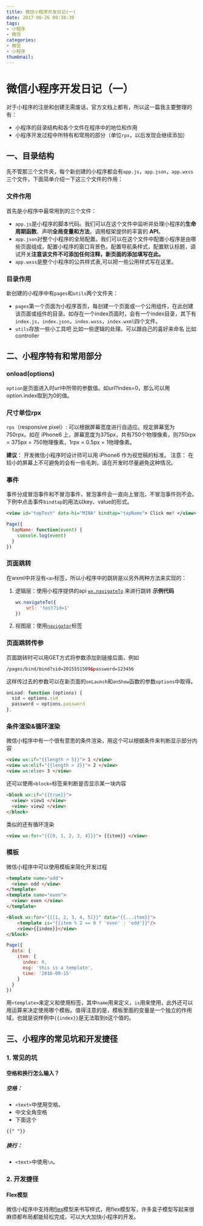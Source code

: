 ```yaml
---
title: 微信小程序开发日记(一)
date: 2017-06-26 00:38:38
tags: 
- 小程序
- 微信
categories: 
- 微信
- 小程序
thumbnail: 
---
```


# 微信小程序开发日记（一）

对于小程序的注册和创建无需废话，官方文档上都有，所以这一篇我主要整理的有：
- 小程序的目录结构和各个文件在程序中的地位和作用
- 小程序开发过程中所特有和常用的部分（单位`rpx`，以后发现会继续添加）

## 一、目录结构
先不管那三个文件夹，每个新创建的小程序都会有`app.js`，`app.json`，`app.wxss`三个文件，下面简单介绍一下这三个文件的作用：

### 文件作用
首先是小程序中最常用到的三个文件：
- `app.js`是小程序的脚本代码。我们可以在这个文件中监听并处理小程序的**生命周期函数**、声明**全局变量和方法**，调用框架提供的丰富的 **API**。
- `app.json`对整个小程序的全局配置。我们可以在这个文件中配置小程序是由哪些页面组成，配置小程序的窗口背景色，配置导航条样式，配置默认标题，调试开关**注意该文件不可添加任何注释，新页面的添加填写在此。**
- `app.wxss`是整个小程序的公共样式表,可以把一些公用样式写在这里。

### 目录作用
新创建的小程序中有`pages`和`utils`两个文件夹：
- `pages`第一个页面为小程序首页，每创建一个页面或一个公用组件，在此创建该页面或组件的目录。如存在一个index页面时，会有一个index目录，其下有`index.js`，`index.json`，`index.wxss`，`index.wxml`四个文件。
- `utils`存放一些小工具吧 比如一些逻辑的处理。可以跟自己的喜好来命名 比如 controller

## 二、小程序特有和常用部分

### onload(options)
`option`是页面进入时url中所带的参数值。如url?index=0，那么可以用option.index取到为0的值。

### 尺寸单位rpx
`rpx`（responsive pixel）: 可以根据屏幕宽度进行自适应。规定屏幕宽为750rpx。如在 iPhone6 上，屏幕宽度为375px，共有750个物理像素，则750rpx = 375px = 750物理像素，1rpx = 0.5px = 1物理像素。

**建议**： 开发微信小程序时设计师可以用 iPhone6 作为视觉稿的标准。 注意： 在较小的屏幕上不可避免的会有一些毛刺，请在开发时尽量避免这种情况。

### 事件
事件分成冒泡事件和不冒泡事件，冒泡事件会一直向上冒泡，不冒泡事件则不会。
下例中点击事件`bindtap`的用法以key、value的形式。

```xml
<view id="tapTest" data-hi="MINA" bindtap="tapName"> Click me! </view>  
```
```javascript
Page({
  tapName: function(event) {
    console.log(event)
  }
})
```

### 页面跳转
在wxml中并没有`<a>`标签，所以小程序中的跳转是以另外两种方法来实现的：
1. 逻辑层：使用小程序提供的api [`wx.navigateTo`](https://mp.weixin.qq.com/debug/wxadoc/dev/api/ui-navigate.html#wxnavigatetoobject) 来进行跳转
    **示例代码**
    ```js
    wx.navigateTo({
        url: 'test?id=1'
    })
    ```
2. 视图层：使用[`navigator`](https://mp.weixin.qq.com/debug/wxadoc/dev/component/navigator.html)标签

### 页面跳转传参
页面跳转时可以用GET方式将参数添加到链接后面，例如
```html
/pages/bind/bind?sid=2015551509&password=123456
```
这样传过去的参数可以在新页面的`onLaunch`和`onShow`函数的参数`options`中取得。
```js
onLoad: function (options) {
  sid = options.sid
  password = options.password
},
```


### 条件渲染&循环渲染
微信小程序中有一个很有意思的条件渲染，用这个可以根据条件来判断显示部分内容
```html
<view wx:if="{{length > 5}}"> 1 </view>
<view wx:elif="{{length > 2}}"> 2 </view>
<view wx:else> 3 </view>
```
还可以使用`<block>`标签来判断是否显示某一块内容
```html
<block wx:if="{{true}}">
  <view> view1 </view>
  <view> view2 </view>
</block>
```
类似的还有循环渲染
```html
<view wx:for="{{[0, 1, 2, 3, 4]}}"> {{item}} </view>
```

### 模板
微信小程序中可以使用模板来简化开发过程
```html
<template name="odd">
  <view> odd </view>
</template>
<template name="even">
  <view> even </view>
</template>

<block wx:for="{{[1, 2, 3, 4, 5]}}" data="{{...item}}">
    <template is="{{item % 2 == 0 ? 'even' : 'odd'}}"/>
    <view>{{index}}</view>
</block>
```
```js
Page({
  data: {
    item: {
      index: 0,
      msg: 'this is a template',
      time: '2016-09-15'
    }
  }
})
```
用`<template>`来定义和使用标签，其中`name`用来定义，`is`用来使用，此外还可以用运算来决定使用哪个模板。值得注意的是，模板里面的变量是一个独立的作用域，也就是说样例中`{{index}}`是无法取到`0`这个值的。



## 三、小程序的常见坑和开发捷径
### 1. 常见的坑
#### 空格和换行怎么输入？
##### 空格：
- `<text>`中使用空格。
- 中文全角空格
- 下面这个
```
{{" "}}
```

##### 换行：
- `<text>`中使用`\n`。

### 2. 开发捷径
#### Flex模型
微信小程序中支持用[flex](http://www.ruanyifeng.com/blog/2015/07/flex-grammar.html?utm_source=tuicool)模型来书写样式，用flex模型写，许多盒子模型写起来很麻烦都布局都能轻松完成，可以大大加快小程序的开发。